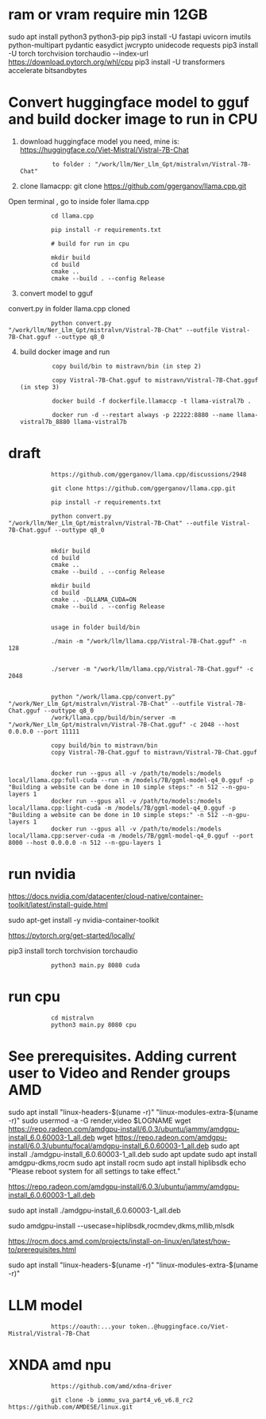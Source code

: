 # ram or vram require min 12GB

sudo apt install python3 python3-pip
pip3 install -U fastapi uvicorn imutils python-multipart pydantic easydict jwcrypto unidecode requests
pip3 install -U torch torchvision torchaudio --index-url https://download.pytorch.org/whl/cpu
pip3 install -U transformers accelerate bitsandbytes

# Convert huggingface model to gguf and build docker image to run in CPU

1. download huggingface model you need, mine is: https://huggingface.co/Viet-Mistral/Vistral-7B-Chat

                to folder : "/work/llm/Ner_Llm_Gpt/mistralvn/Vistral-7B-Chat"

2. clone llamacpp: git clone https://github.com/ggerganov/llama.cpp.git

Open terminal , go to inside foler llama.cpp

                cd llama.cpp

                pip install -r requirements.txt

                # build for run in cpu

                mkdir build
                cd build
                cmake ..
                cmake --build . --config Release

3. convert model to gguf

convert.py in folder llama.cpp cloned

                python convert.py "/work/llm/Ner_Llm_Gpt/mistralvn/Vistral-7B-Chat" --outfile Vistral-7B-Chat.gguf --outtype q8_0

4. build docker image and run

                
                copy build/bin to mistravn/bin (in step 2)

                copy Vistral-7B-Chat.gguf to mistravn/Vistral-7B-Chat.gguf (in step 3)

                docker build -f dockerfile.llamaccp -t llama-vistral7b .

                docker run -d --restart always -p 22222:8880 --name llama-vistral7b_8880 llama-vistral7b
                

# draft                

                https://github.com/ggerganov/llama.cpp/discussions/2948

                git clone https://github.com/ggerganov/llama.cpp.git

                pip install -r requirements.txt

                python convert.py "/work/llm/Ner_Llm_Gpt/mistralvn/Vistral-7B-Chat" --outfile Vistral-7B-Chat.gguf --outtype q8_0


                mkdir build
                cd build
                cmake ..
                cmake --build . --config Release

                mkdir build
                cd build
                cmake .. -DLLAMA_CUDA=ON
                cmake --build . --config Release


                usage in folder build/bin

                ./main -m "/work/llm/llama.cpp/Vistral-7B-Chat.gguf" -n 128


                ./server -m "/work/llm/llama.cpp/Vistral-7B-Chat.gguf" -c 2048


                python "/work/llama.cpp/convert.py" "/work/Ner_Llm_Gpt/mistralvn/Vistral-7B-Chat" --outfile Vistral-7B-Chat.gguf --outtype q8_0
                /work/llama.cpp/build/bin/server -m "/work/Ner_Llm_Gpt/mistralvn/Vistral-7B-Chat.gguf" -c 2048 --host 0.0.0.0 --port 11111

                copy build/bin to mistravn/bin
                copy Vistral-7B-Chat.gguf to mistravn/Vistral-7B-Chat.gguf


                docker run --gpus all -v /path/to/models:/models local/llama.cpp:full-cuda --run -m /models/7B/ggml-model-q4_0.gguf -p "Building a website can be done in 10 simple steps:" -n 512 --n-gpu-layers 1
                docker run --gpus all -v /path/to/models:/models local/llama.cpp:light-cuda -m /models/7B/ggml-model-q4_0.gguf -p "Building a website can be done in 10 simple steps:" -n 512 --n-gpu-layers 1
                docker run --gpus all -v /path/to/models:/models local/llama.cpp:server-cuda -m /models/7B/ggml-model-q4_0.gguf --port 8000 --host 0.0.0.0 -n 512 --n-gpu-layers 1


# run nvidia

https://docs.nvidia.com/datacenter/cloud-native/container-toolkit/latest/install-guide.html

sudo apt-get install -y nvidia-container-toolkit

https://pytorch.org/get-started/locally/

pip3 install torch torchvision torchaudio

                python3 main.py 8080 cuda

# run cpu

                cd mistralvn
                python3 main.py 8080 cpu


# See prerequisites. Adding current user to Video and Render groups AMD

sudo apt install "linux-headers-$(uname -r)" "linux-modules-extra-$(uname -r)"
sudo usermod -a -G render,video $LOGNAME
wget https://repo.radeon.com/amdgpu-install/6.0.3/ubuntu/jammy/amdgpu-install_6.0.60003-1_all.deb
wget https://repo.radeon.com/amdgpu-install/6.0.3/ubuntu/focal/amdgpu-install_6.0.60003-1_all.deb
sudo apt install ./amdgpu-install_6.0.60003-1_all.deb
sudo apt update
sudo apt install amdgpu-dkms,rocm
sudo apt install rocm
sudo apt install hiplibsdk
echo "Please reboot system for all settings to take effect."

https://repo.radeon.com/amdgpu-install/6.0.3/ubuntu/jammy/amdgpu-install_6.0.60003-1_all.deb

sudo apt install ./amdgpu-install_6.0.60003-1_all.deb

sudo amdgpu-install --usecase=hiplibsdk,rocmdev,dkms,mllib,mlsdk 

https://rocm.docs.amd.com/projects/install-on-linux/en/latest/how-to/prerequisites.html

sudo apt install "linux-headers-$(uname -r)" "linux-modules-extra-$(uname -r)"

# LLM model


                https://oauth:...your token..@huggingface.co/Viet-Mistral/Vistral-7B-Chat

# XNDA amd npu

                https://github.com/amd/xdna-driver

                git clone -b iommu_sva_part4_v6_v6.8_rc2 https://github.com/AMDESE/linux.git